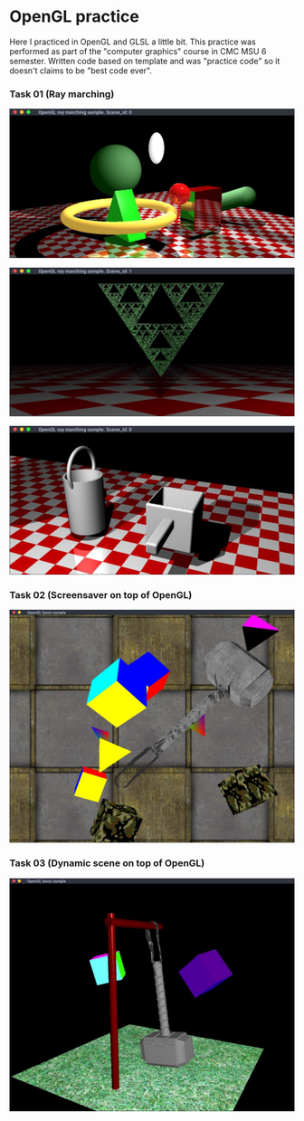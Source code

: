 # OpenGL practice

Here I practiced in OpenGL and GLSL a little bit. This practice was performed as part of the 
"computer graphics" course in CMC MSU 6 semester. Written code based on template and was 
"practice code" so it doesn't claims to be "best code ever".

### Task 01 (Ray marching)

![](./task-01/screen01.jpg)

![](./task-01/screen02.jpg)

![](./task-01/screen03.jpg)

### Task 02 (Screensaver on top of OpenGL)

![](./task-02/screen01.jpg)

### Task 03 (Dynamic scene on top of OpenGL)

![](./task-03/screen01.jpg)
